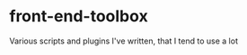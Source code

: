 front-end-toolbox
=================

Various scripts and plugins I've written, that I tend to use a lot
